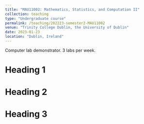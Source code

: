 ```yaml
---
title: "MAU11002: Mathematics, Statistics, and Computation II"
collection: teaching
type: "Undergraduate course"
permalink: /teaching/202223-semester2-MAU11002
venue: "Trinity College Dublin, the University of Dublin"
date: 2023-01-23
location: "Dublin, Ireland"
---
```


Computer lab demonstrator. 3 labs per week.

Heading 1
======

Heading 2
======

Heading 3
======